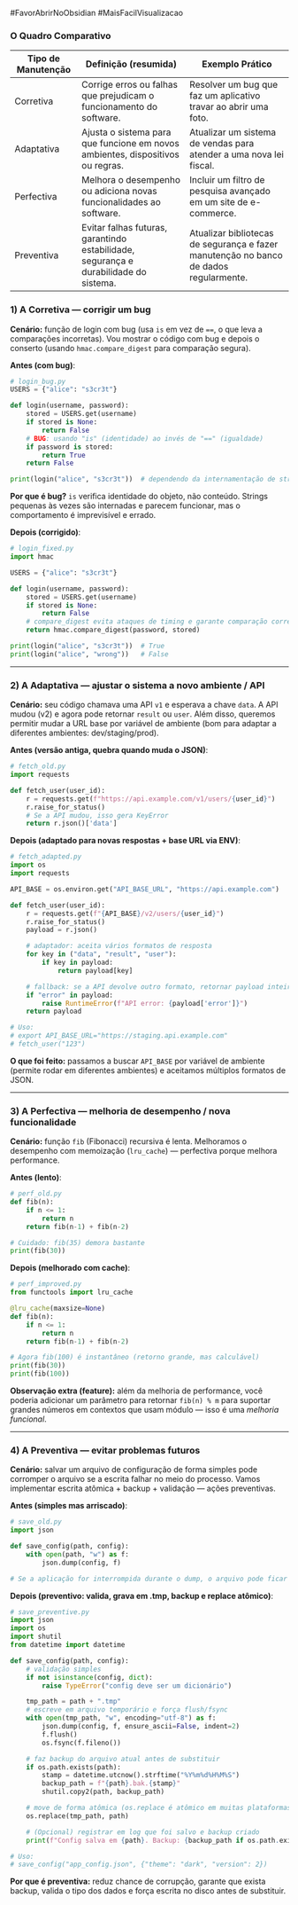 #FavorAbrirNoObsidian #MaisFacilVisualizacao
### O Quadro Comparativo

| Tipo de Manutenção | Definição (resumida)                                                                 | Exemplo Prático                                                                       |
| ------------------ | ------------------------------------------------------------------------------------ | ------------------------------------------------------------------------------------- |
| Corretiva          | Corrige erros ou falhas que prejudicam o funcionamento do software.                  | Resolver um bug que faz um aplicativo travar ao abrir uma foto.                       |
| Adaptativa         | Ajusta o sistema para que funcione em novos ambientes, dispositivos ou regras.       | Atualizar um sistema de vendas para atender a uma nova lei fiscal.                    |
| Perfectiva         | Melhora o desempenho ou adiciona novas funcionalidades ao software.                  | Incluir um filtro de pesquisa avançado em um site de e-commerce.                      |
| Preventiva         | Evitar falhas futuras, garantindo estabilidade, segurança e durabilidade do sistema. | Atualizar bibliotecas de segurança e fazer manutenção no banco de dados regularmente. |

### 1) A Corretiva — **corrigir um bug**

**Cenário:** função de login com bug (usa `is` em vez de `==`, o que leva a comparações incorretas). Vou mostrar o código com bug e depois o conserto (usando `hmac.compare_digest` para comparação segura).

**Antes (com bug)**:

```python
# login_bug.py
USERS = {"alice": "s3cr3t"}

def login(username, password):
    stored = USERS.get(username)
    if stored is None:
        return False
    # BUG: usando "is" (identidade) ao invés de "==" (igualdade)
    if password is stored:
        return True
    return False

print(login("alice", "s3cr3t"))  # dependendo da internamentação de string pode retornar False!
```

**Por que é bug?** `is` verifica identidade do objeto, não conteúdo. Strings pequenas às vezes são internadas e parecem funcionar, mas o comportamento é imprevisível e errado.

**Depois (corrigido)**:

```python
# login_fixed.py
import hmac

USERS = {"alice": "s3cr3t"}

def login(username, password):
    stored = USERS.get(username)
    if stored is None:
        return False
    # compare_digest evita ataques de timing e garante comparação correta
    return hmac.compare_digest(password, stored)

print(login("alice", "s3cr3t"))  # True
print(login("alice", "wrong"))   # False
```

---

### 2) A Adaptativa — **ajustar o sistema a novo ambiente / API**

**Cenário:** seu código chamava uma API `v1` e esperava a chave `data`. A API mudou (v2) e agora pode retornar `result` ou `user`. Além disso, queremos permitir mudar a URL base por variável de ambiente (bom para adaptar a diferentes ambientes: dev/staging/prod).

**Antes (versão antiga, quebra quando muda o JSON)**:

```python
# fetch_old.py
import requests

def fetch_user(user_id):
    r = requests.get(f"https://api.example.com/v1/users/{user_id}")
    r.raise_for_status()
    # Se a API mudou, isso gera KeyError
    return r.json()['data']
```

**Depois (adaptado para novas respostas + base URL via ENV)**:

```python
# fetch_adapted.py
import os
import requests

API_BASE = os.environ.get("API_BASE_URL", "https://api.example.com")

def fetch_user(user_id):
    r = requests.get(f"{API_BASE}/v2/users/{user_id}")
    r.raise_for_status()
    payload = r.json()

    # adaptador: aceita vários formatos de resposta
    for key in ("data", "result", "user"):
        if key in payload:
            return payload[key]

    # fallback: se a API devolve outro formato, retornar payload inteiro ou lançar
    if "error" in payload:
        raise RuntimeError(f"API error: {payload['error']}")
    return payload

# Uso:
# export API_BASE_URL="https://staging.api.example.com"
# fetch_user("123")
```

**O que foi feito:** passamos a buscar `API_BASE` por variável de ambiente (permite rodar em diferentes ambientes) e aceitamos múltiplos formatos de JSON.

---

### 3) A Perfectiva — **melhoria de desempenho / nova funcionalidade**

**Cenário:** função `fib` (Fibonacci) recursiva é lenta. Melhoramos o desempenho com memoização (`lru_cache`) — perfectiva porque melhora performance.

**Antes (lento)**:

```python
# perf_old.py
def fib(n):
    if n <= 1:
        return n
    return fib(n-1) + fib(n-2)

# Cuidado: fib(35) demora bastante
print(fib(30))
```

**Depois (melhorado com cache)**:

```python
# perf_improved.py
from functools import lru_cache

@lru_cache(maxsize=None)
def fib(n):
    if n <= 1:
        return n
    return fib(n-1) + fib(n-2)

# Agora fib(100) é instantâneo (retorno grande, mas calculável)
print(fib(30))
print(fib(100))
```

**Observação extra (feature):** além da melhoria de performance, você poderia adicionar um parâmetro para retornar `fib(n) % m` para suportar grandes números em contextos que usam módulo — isso é uma *melhoria funcional*.

---

### 4) A Preventiva — **evitar problemas futuros**

**Cenário:** salvar um arquivo de configuração de forma simples pode corromper o arquivo se a escrita falhar no meio do processo. Vamos implementar escrita atômica + backup + validação — ações preventivas.

**Antes (simples mas arriscado)**:

```python
# save_old.py
import json

def save_config(path, config):
    with open(path, "w") as f:
        json.dump(config, f)

# Se a aplicação for interrompida durante o dump, o arquivo pode ficar corrompido.
```

**Depois (preventivo: valida, grava em .tmp, backup e replace atômico)**:

```python
# save_preventive.py
import json
import os
import shutil
from datetime import datetime

def save_config(path, config):
    # validação simples
    if not isinstance(config, dict):
        raise TypeError("config deve ser um dicionário")

    tmp_path = path + ".tmp"
    # escreve em arquivo temporário e força flush/fsync
    with open(tmp_path, "w", encoding="utf-8") as f:
        json.dump(config, f, ensure_ascii=False, indent=2)
        f.flush()
        os.fsync(f.fileno())

    # faz backup do arquivo atual antes de substituir
    if os.path.exists(path):
        stamp = datetime.utcnow().strftime("%Y%m%d%H%M%S")
        backup_path = f"{path}.bak.{stamp}"
        shutil.copy2(path, backup_path)

    # move de forma atômica (os.replace é atômico em muitas plataformas)
    os.replace(tmp_path, path)

    # (Opcional) registrar em log que foi salvo e backup criado
    print(f"Config salva em {path}. Backup: {backup_path if os.path.exists(path + '.bak.' + stamp) else 'nenhum'}")

# Uso:
# save_config("app_config.json", {"theme": "dark", "version": 2})
```

**Por que é preventiva:** reduz chance de corrupção, garante que exista backup, valida o tipo dos dados e força escrita no disco antes de substituir.


